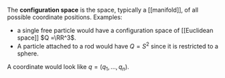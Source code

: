 The **configuration space** is the space, typically a [[manifold]], of all possible coordinate positions. Examples:

* a single free particle would have a configuration space of [[Euclidean space]] $Q =\RR^3$. 
* A particle attached to a rod would have $Q=S^2$ since it is restricted to a sphere.

A coordinate would look like $q=(q_1, \dots, q_n)$.